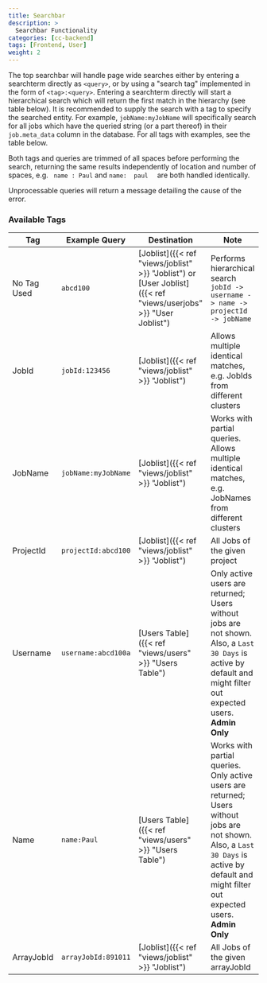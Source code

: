 ```yaml
---
title: Searchbar
description: >
  Searchbar Functionality
categories: [cc-backend]
tags: [Frontend, User]
weight: 2
---
```


The top searchbar will handle page wide searches either by entering a searchterm directly as `<query>`, or by using a "search tag" implemented in the form of `<tag>:<query>`. Entering a searchterm directly will start a hierarchical search which will return the first match in the hierarchy (see table below). It is recommended to supply the search with a tag to specify the searched entity. For example, `jobName:myJobName` will specifically search for all jobs which have the queried string (or a part thereof) in their `job.meta_data` column in the database. For all tags with examples, see the table below.

Both tags and queries are trimmed of all spaces before performing the search, returning the same results independently of location and number of spaces, e.g. ` name : Paul` and `name:  paul  ` are both handled identically.

Unprocessable queries will return a message detailing the cause of the error.

### Available Tags

|Tag|Example Query|Destination|Note|
|---|-------------|-----------|----|
|No Tag Used | `abcd100`           | [Joblist]({{< ref "views/joblist" >}} "Joblist") or [User Joblist]({{< ref "views/userjobs" >}} "User Joblist") | Performs hierarchical search `jobId -> username -> name -> projectId -> jobName` |
|JobId       | `jobId:123456`      | [Joblist]({{< ref "views/joblist" >}} "Joblist")         | Allows multiple identical matches, e.g. JobIds from different clusters |
|JobName     | `jobName:myJobName` | [Joblist]({{< ref "views/joblist" >}} "Joblist")         | Works with partial queries. Allows multiple identical matches, e.g. JobNames from different clusters |
|ProjectId   | `projectId:abcd100` | [Joblist]({{< ref "views/joblist" >}} "Joblist")         | All Jobs of the given project |
|Username    | `username:abcd100a` | [Users Table]({{< ref "views/users" >}} "Users Table")   | Only active users are returned; Users without jobs are not shown. Also, a `Last 30 Days` is active by default and might filter out expected users. **Admin Only**|
|Name        | `name:Paul`         | [Users Table]({{< ref "views/users" >}} "Users Table")   | Works with partial queries. Only active users are returned; Users without jobs are not shown. Also, a `Last 30 Days` is active by default and might filter out expected users. **Admin Only**|
|ArrayJobId  | `arrayJobId:891011` | [Joblist]({{< ref "views/joblist" >}} "Joblist")         | All Jobs of the given arrayJobId|
